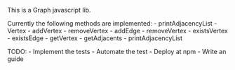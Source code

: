 This is a Graph javascript lib.

Currently the following methods are implemented:
    - printAdjacencyList
    - Vertex
    - addVertex
    - removeVertex
    - addEdge
    - removeVertex
    - existsVertex
    - existsEdge
    - getVertex
    - getAdjacents
    - printAdjacencyList

TODO:
    - Implement the tests
    - Automate the test
    - Deploy at npm
    - Write an guide